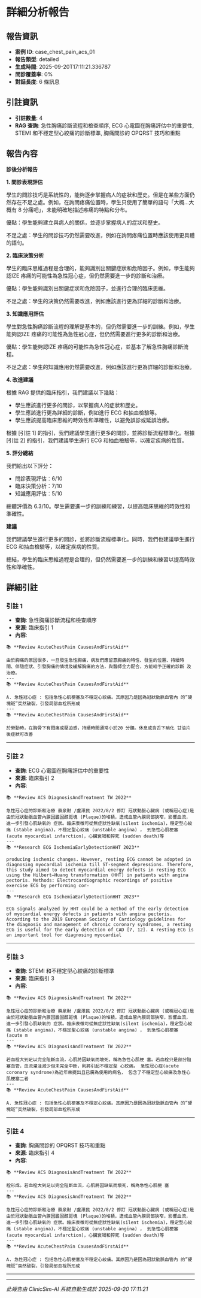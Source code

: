 # 詳細分析報告

## 報告資訊
- **案例 ID**: case_chest_pain_acs_01
- **報告類型**: detailed
- **生成時間**: 2025-09-20T17:11:21.336787
- **問診覆蓋率**: 0%
- **對話長度**: 6 條訊息

## 引註資訊
- **引註數量**: 4
- **RAG 查詢**: 急性胸痛診斷流程和檢查順序, ECG 心電圖在胸痛評估中的重要性, STEMI 和不穩定型心絞痛的診斷標準, 胸痛問診的 OPQRST 技巧和重點

## 報告內容

**診後分析報告**

**1. 問診表現評估**

學生的問診技巧是系統性的，能夠逐步掌握病人的症狀和歷史。但是在某些方面仍然存在不足之處。例如，在詢問疼痛位置時，學生只使用了簡單的語句「大概...大概有 8 分痛吧」，未能明確地描述疼痛的特點和分布。

優點：學生能夠建立與病人的關係，並逐步掌握病人的症狀和歷史。

不足之處：學生的問診技巧仍然需要改進，例如在詢問疼痛位置時應該使用更具體的語句。

**2. 臨床決策分析**

學生的臨床思維過程是合理的，能夠識別出關鍵症狀和危險因子。例如，學生能夠認IZE 疼痛的可能性為急性冠心症，但仍然需要進一步的診斷和治療。

優點：學生能夠識別出關鍵症狀和危險因子，並進行合理的臨床思維。

不足之處：學生的決策仍然需要改進，例如應該進行更為詳細的診斷和治療。

**3. 知識應用評估**

學生對急性胸痛診斷流程的理解是基本的，但仍然需要進一步的訓練。例如，學生能夠認IZE 疼痛的可能性為急性冠心症，但仍然需要進行更多的診斷和治療。

優點：學生能夠認IZE 疼痛的可能性為急性冠心症，並基本了解急性胸痛診斷流程。

不足之處：學生的知識應用仍然需要改進，例如應該進行更為詳細的診斷和治療。

**4. 改進建議**

根據 RAG 提供的臨床指引，我們建議以下幾點：

* 學生應該進行更多的問診，以掌握病人的症狀和歷史。
* 學生應該進行更為詳細的診斷，例如進行 ECG 和抽血檢驗等。
* 學生應該提高臨床思維的時效性和準確性，以避免誤診或延誤治療。

根據 [引註 1] 的指引，我們建議學生進行更多的問診，並將診斷流程標準化。根據 [引註 2] 的指引，我們建議學生進行 ECG 和抽血檢驗等，以確定疾病的性質。

**5. 評分總結**

我們給出以下評分：

* 問診表現評估：6/10
* 臨床決策分析：7/10
* 知識應用評估：5/10

總體評價為 6.3/10。學生需要進一步的訓練和練習，以提高臨床思維的時效性和準確性。

**建議**

我們建議學生進行更多的問診，並將診斷流程標準化。同時，我們也建議學生進行 ECG 和抽血檢驗等，以確定疾病的性質。

總結，學生的臨床思維過程是合理的，但仍然需要進一步的訓練和練習以提高時效性和準確性。

## 詳細引註

### 引註 1
- **查詢**: 急性胸痛診斷流程和檢查順序
- **來源**: 臨床指引 1
- **內容**: 
```
📚 **Review AcuteChestPain CausesAndFirstAid**

由於胸痛的原因很多，一旦發生急性胸痛，病友們應留意胸痛的特性、發生的位置、持續時 間、伴隨症狀、引發胸痛的情境及緩解胸痛的方法，與醫師全力配合，方能給予正確的診斷 及治療。
---
📚 **Review AcuteChestPain CausesAndFirstAid**

A. 急性冠心症 : 包括急性心肌梗塞及不穩定心絞痛。其原因乃是因為冠狀動脈血管內 的”硬塊斑”突然破裂，引發局部血栓所形成
---
📚 **Review AcuteChestPain CausesAndFirstAid**

於勞動時，在胸骨下有悶痛或壓迫感，持續時間通常小於20 分鐘。休息或含舌下硝化 甘油片後症狀可改善
```

---
### 引註 2
- **查詢**: ECG 心電圖在胸痛評估中的重要性
- **來源**: 臨床指引 2
- **內容**: 
```
📚 **Review ACS DiagnosisAndTreatment TW 2022**

急性冠心症的診斷和治療 蔡泉財 /盧澤民 2022/8/2 修訂 冠狀動脈心臟病 (或稱冠心症)是由於冠狀動脈血管內膜因膽固醇斑塊 (Plaque)的堆積，造成血管內膜局部狹窄，影響血流，進一步引發心肌缺氧的 症狀。臨床表徵可從無症狀性缺氧(silent ischemia)，穩定型心絞痛 (stable angina)，不穩定型心絞痛 (unstable angina) ， 到急性心肌梗塞 (acute myocardial infarction)，心臟衰竭和猝死 (sudden death)等
---
📚 **Research ECG IschemiaEarlyDetectionHHT 2023**

producing ischemic changes. However, resting ECG cannot be adopted in diagnosing myocardial ischemia till ST-segment depressions. Therefore, this study aimed to detect myocardial energy defects in resting ECG using the Hilbert–Huang transformation (HHT) in patients with angina pectoris. Methods: Electrocardiographic recordings of positive exercise ECG by performing cor‑
---
📚 **Research ECG IschemiaEarlyDetectionHHT 2023**

ECG signals analyzed by HHT could be a method of the early detection of myocardial energy defects in patients with angina pectoris. According to the 2019 European Society of Cardiology guidelines for the diagnosis and management of chronic coronary syndromes, a resting ECG is useful for the early detection of CAD [7, 12]. A resting ECG is an important tool for diagnosing myocardial
```

---
### 引註 3
- **查詢**: STEMI 和不穩定型心絞痛的診斷標準
- **來源**: 臨床指引 3
- **內容**: 
```
📚 **Review ACS DiagnosisAndTreatment TW 2022**

急性冠心症的診斷和治療 蔡泉財 /盧澤民 2022/8/2 修訂 冠狀動脈心臟病 (或稱冠心症)是由於冠狀動脈血管內膜因膽固醇斑塊 (Plaque)的堆積，造成血管內膜局部狹窄，影響血流，進一步引發心肌缺氧的 症狀。臨床表徵可從無症狀性缺氧(silent ischemia)，穩定型心絞痛 (stable angina)，不穩定型心絞痛 (unstable angina) ， 到急性心肌梗塞 (acute m
---
📚 **Review ACS DiagnosisAndTreatment TW 2022**

若血栓大到足以完全阻斷血流，心肌將因缺氧而壞死，稱為急性心肌梗 塞。若血栓只是部分阻塞血管，血流灌注減少但未完全中斷，則將引起不穩定型 心絞痛。 急性冠心症(acute coronary syndrome)為近年來提出且已廣為使用的病名， 包含了不穩定型心絞痛及急性心肌梗塞二者
---
📚 **Review AcuteChestPain CausesAndFirstAid**

A. 急性冠心症 : 包括急性心肌梗塞及不穩定心絞痛。其原因乃是因為冠狀動脈血管內 的”硬塊斑”突然破裂，引發局部血栓所形成
```

---
### 引註 4
- **查詢**: 胸痛問診的 OPQRST 技巧和重點
- **來源**: 臨床指引 4
- **內容**: 
```
📚 **Review ACS DiagnosisAndTreatment TW 2022**

栓形成。若血栓大到足以完全阻斷血流，心肌將因缺氧而壞死，稱為急性心肌梗 塞
---
📚 **Review ACS DiagnosisAndTreatment TW 2022**

急性冠心症的診斷和治療 蔡泉財 /盧澤民 2022/8/2 修訂 冠狀動脈心臟病 (或稱冠心症)是由於冠狀動脈血管內膜因膽固醇斑塊 (Plaque)的堆積，造成血管內膜局部狹窄，影響血流，進一步引發心肌缺氧的 症狀。臨床表徵可從無症狀性缺氧(silent ischemia)，穩定型心絞痛 (stable angina)，不穩定型心絞痛 (unstable angina) ， 到急性心肌梗塞 (acute myocardial infarction)，心臟衰竭和猝死 (sudden death)等
---
📚 **Review AcuteChestPain CausesAndFirstAid**

A. 急性冠心症 : 包括急性心肌梗塞及不穩定心絞痛。其原因乃是因為冠狀動脈血管內 的”硬塊斑”突然破裂，引發局部血栓所形成
```

---

---
*此報告由 ClinicSim-AI 系統自動生成於 2025-09-20 17:11:21*
